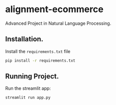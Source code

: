 # alignment-ecommerce

Advanced Project in Natural Language Processing.

## Installation.
Install the `requirements.txt` file
```sh
pip install -r requirements.txt
```

## Running Project.
Run the streamlit app:

```py
streamlit run app.py
```
